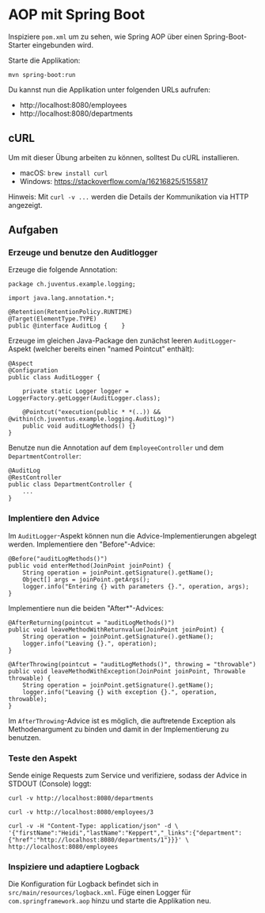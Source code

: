 # AOP mit Spring Boot

Inspiziere `pom.xml` um zu sehen, wie Spring AOP über einen Spring-Boot-Starter eingebunden wird.

Starte die Applikation:

    mvn spring-boot:run

Du kannst nun die Applikation unter folgenden URLs aufrufen:
- http://localhost:8080/employees
- http://localhost:8080/departments

## cURL

Um mit dieser Übung arbeiten zu können, solltest Du cURL installieren.

- macOS: `brew install curl`
- Windows: https://stackoverflow.com/a/16216825/5155817

Hinweis: Mit `curl -v ...` werden die Details der Kommunikation via HTTP angezeigt.

## Aufgaben

### Erzeuge und benutze den Auditlogger

Erzeuge die folgende Annotation:

    package ch.juventus.example.logging;

    import java.lang.annotation.*;

    @Retention(RetentionPolicy.RUNTIME)
    @Target(ElementType.TYPE)
    public @interface AuditLog {    }

Erzeuge im gleichen Java-Package den zunächst leeren `AuditLogger`-Aspekt (welcher bereits einen "named Pointcut" enthält):

    @Aspect
    @Configuration
    public class AuditLogger {

        private static Logger logger = LoggerFactory.getLogger(AuditLogger.class);

        @Pointcut("execution(public * *(..)) && @within(ch.juventus.example.logging.AuditLog)")
        public void auditLogMethods() {}
    }

Benutze nun die Annotation auf dem `EmployeeController` und dem `DepartmentController`:

    @AuditLog
    @RestController
    public class DepartmentController {
        ...
    }

### Implentiere den Advice

Im `AuditLogger`-Aspekt können nun die Advice-Implementierungen abgelegt werden. Implementiere den "Before"-Advice:

    @Before("auditLogMethods()")
    public void enterMethod(JoinPoint joinPoint) {
        String operation = joinPoint.getSignature().getName();
        Object[] args = joinPoint.getArgs();
        logger.info("Entering {} with parameters {}.", operation, args);
    }

Implementiere nun die beiden "After*"-Advices:

    @AfterReturning(pointcut = "auditLogMethods()")
    public void leaveMethodWithReturnvalue(JoinPoint joinPoint) {
        String operation = joinPoint.getSignature().getName();
        logger.info("Leaving {}.", operation);
    }

    @AfterThrowing(pointcut = "auditLogMethods()", throwing = "throwable")
    public void leaveMethodWithException(JoinPoint joinPoint, Throwable throwable) {
        String operation = joinPoint.getSignature().getName();
        logger.info("Leaving {} with exception {}.", operation, throwable);
    }

Im `AfterThrowing`-Advice ist es möglich, die auftretende Exception als Methodenargument zu binden und damit in der Implementierung zu benutzen.

### Teste den Aspekt

Sende einige Requests zum Service und verifiziere, sodass der Advice in STDOUT (Console) loggt:

    curl -v http://localhost:8080/departments

    curl -v http://localhost:8080/employees/3

    curl -v -H "Content-Type: application/json" -d \
    '{"firstName":"Heidi","lastName":"Keppert","_links":{"department":{"href":"http://localhost:8080/departments/1"}}}' \
    http://localhost:8080/employees

### Inspiziere und adaptiere Logback

Die Konfiguration für Logback befindet sich in `src/main/resources/logback.xml`. Füge einen Logger für `com.springframework.aop` hinzu und starte die Applikation neu.
